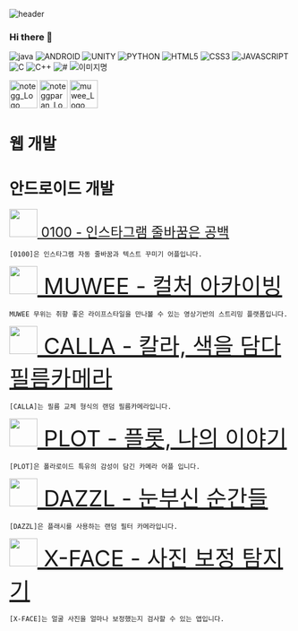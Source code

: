 ![header](https://capsule-render.vercel.app/api?color=auto&type=slice&text=Hello&desc=I'm%20SunIl&fontAlign=80&fontAlignY=30&descAlign=80&descAlignY=50&fontSize=30&rotate=5)



### Hi there 👋

<!--
**zzzwww3/zzzwww3** is a ✨ _special_ ✨ repository because its `README.md` (this file) appears on your GitHub profile.

Here are some ideas to get you started:

- 🔭 I’m currently working on ...
- 🌱 I’m currently learning ...
- 👯 I’m looking to collaborate on ...
- 🤔 I’m looking for help with ...
- 💬 Ask me about ...
- 📫 How to reach me: ...
- 😄 Pronouns: ...
- ⚡ Fun fact: ...
-->

<img alt="java" src ="https://img.shields.io/badge/JAVA-blue.svg?&style=for-the-badge&logo=java&logoColor=white"/>
<img alt="ANDROID" src ="https://img.shields.io/badge/ANDROID-3DDC84.svg?&style=for-the-badge&logo=Android Studio&logoColor=white"/>
<img alt="UNITY" src ="https://img.shields.io/badge/UNITY-white.svg?&style=for-the-badge&logo=UNITY&logoColor=black"/>
<img alt="PYTHON" src ="https://img.shields.io/badge/PYTHON-3776AB.svg?&style=for-the-badge&logo=PYTHON&logoColor=white"/>
<img alt="HTML5" src ="https://img.shields.io/badge/HTML5-E34F26.svg?&style=for-the-badge&logo=HTML5&logoColor=white"/>
<img alt="CSS3" src ="https://img.shields.io/badge/CSS3-1572B6.svg?&style=for-the-badge&logo=CSS3&logoColor=white"/>
<img alt="JAVASCRIPT" src ="https://img.shields.io/badge/JAVASCRIPT-F7DF1E.svg?&style=for-the-badge&logo=JAVASCRIPT&logoColor=white"/>
<img alt="C" src ="https://img.shields.io/badge/C-A8B9CC.svg?&style=for-the-badge&logo=C&logoColor=white"/>
<img alt="C++" src ="https://img.shields.io/badge/C++-00599C.svg?&style=for-the-badge&logo=C++&logoColor=white"/>

<img alt="#" src ="https://img.shields.io/badge/#-#.svg?&style=for-the-badge&logo=#&logoColor=#"/>

<img alt="이미지명" src ="https://img.shields.io/badge/메시지-색상코드.svg?&style=for-the-badge&logo=로고명&logoColor=로고컬러"/>

<a href="http://notegg.co.kr/" ><img src="https://www.notegg.co.kr/images/noteggicon.ico" width="50px" height="50px" title="notegg_Logo"/></a>
<a href="https://www.noteggparan.co.kr/" ><img src="https://www.noteggparan.co.kr/img/favicon.ico" width="50px" height="50px" title="noteggparan_Logo"/></a>
<a href="https://muwee.co.kr/" ><img src="./muwee.png" width="50px" height="50px" title="muwee_Logo"/></a>


# 웹 개발

# 안드로이드 개발

<font size="5"><a href="https://play.google.com/store/apps/details?id=com.notegg.gongbak0100" ><img src="https://play-lh.googleusercontent.com/qrB936vn-UN5BmnZNebiQAswHVvIeyvtAu8RCcYpeh2-rqRrJN4D9RGK8Y0aT628Mys=w240-h480-rw" width="50px" height="50px" title=""/> 0100 - 인스타그램 줄바꿈은 공백</a></font>

    [0100]은 인스타그램 자동 줄바꿈과 텍스트 꾸미기 어플입니다.
    


<span style="font-size:30pt"><a href="https://play.google.com/store/apps/details?id=com.notegg.meong" ><img src="https://play-lh.googleusercontent.com/4xN0kFoHG_q9-NwauHvKBOI_84nycmJtsgUVp_MAaQxxA_1qTfXOvHu-1nPI1sPrQG_j=w240-h480-rw" width="50px" height="50px" title=""/> MUWEE - 컬처 아카이빙</a></span>

    MUWEE 무위는 취향 좋은 라이프스타일을 만나볼 수 있는 영상기반의 스트리밍 플랫폼입니다.
    

<span style="font-size:30pt"><a href="https://play.google.com/store/apps/details?id=com.notegg.calla" ><img src="https://play-lh.googleusercontent.com/a0L5TYEZTea1t8DNwi1PJmw7NHsITzxANOQuAef2zxOIGpixAFCjgW9Ve9Xu8eJVLH0=w240-h480-rw" width="50px" height="50px" title=""/> CALLA - 칼라, 색을 담다 필름카메라</a></span>

    [CALLA]는 필름 교체 형식의 랜덤 필름카메라입니다.


<span style="font-size:30pt"><a href="https://play.google.com/store/apps/details?id=com.notegg.plot" ><img src="https://play-lh.googleusercontent.com/zAWkW7q5JnkjqaBt9zPf1_sFZY_qIUP3baMKGIhIpckssJBVpynIn47YTuFDcZOccxA=w240-h480-rw" width="50px" height="50px" title=""/> PLOT - 플롯, 나의 이야기</a></span>

    [PLOT]은 폴라로이드 특유의 감성이 담긴 카메라 어플 입니다.


<span style="font-size:30pt"><a href="https://play.google.com/store/apps/details?id=com.notegg.dazzl" ><img src="https://play-lh.googleusercontent.com/eKR2rSPDb8nHAFpkdcLLm85M-3dMOokEAxszqIUHgbpihSfySxYgG80bnGU99Zc2Mw=w240-h480-rw" width="50px" height="50px" title=""/> DAZZL - 눈부신 순간들</a></span>

    [DAZZL]은 플래시를 사용하는 랜덤 필터 카메라입니다.

<span style="font-size:30pt"><a href="https://play.google.com/store/apps/details?id=com.notegg.xface" ><img src="https://play-lh.googleusercontent.com/cQdClOXwZtRRHPMyFISxPG_9adSwxo0tC0GQ8m58tKlAgbUq1_HEsziV7_V12I5ZAD0=w240-h480-rw" width="50px" height="50px" title=""/> X-FACE - 사진 보정 탐지기</a></span>

    [X-FACE]는 얼굴 사진을 얼마나 보정했는지 검사할 수 있는 앱입니다.
     
 
